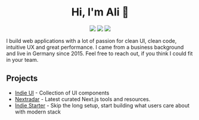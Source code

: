<h1 align="center">Hi, I'm Ali 👋</h1>
<p align="center">
    <a href="https://twitter.com/AliHussein_20"><img src="https://img.shields.io/badge/twitter-%231FA1F1?style=flat&logo=twitter&logoColor=white"/></a>
    <a href="https://www.linkedin.com/in/ali-hussein-4292a6156/"><img src="https://img.shields.io/badge/linkedin-%230177B5?style=flat&logo=linkedin&logoColor=white"/></a>
    <a href="https://www.instagram.com/ali_hussein_2020/"><img src="https://img.shields.io/badge/instagram-%23E4415F?style=flat&logo=instagram&logoColor=white"/></a>
</p>

I build web applications with a lot of passion for clean UI, clean code, intuitive UX and great performance. I came from a business background and live in Germany since 2015. Feel free to reach out, if you think I could fit in your team.

## Projects

- [Indie UI](https://ui.indie-starter.dev) - Collection of UI components
- [Nextradar](https://nextradar.dev) - Latest curated Next.js tools and resources.
- [Indie Starter](https://indie-starter.dev) - Skip the long setup, start building what users care about with modern stack
